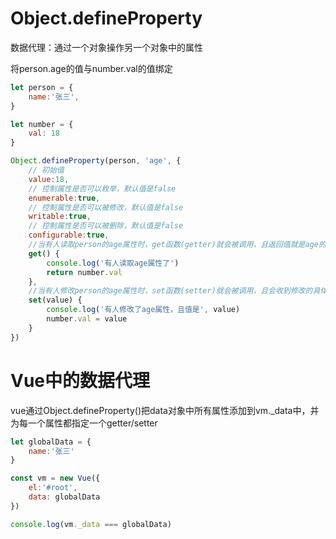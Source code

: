 # Object.defineProperty

数据代理：通过一个对象操作另一个对象中的属性

将person.age的值与number.val的值绑定

```js
let person = {
    name:'张三',
}

let number = {
    val: 18
}

Object.defineProperty(person, 'age', {
    // 初始值
    value:18,
    // 控制属性是否可以枚举，默认值是false
    enumerable:true,
    // 控制属性是否可以被修改，默认值是false
    writable:true,
    // 控制属性是否可以被删除，默认值是false
    configurable:true,
    //当有人读取person的age属性时，get函数(getter)就会被调用，且返回值就是age的值
    get() {
        console.log('有人读取age属性了')
        return number.val
    },
    //当有人修改person的age属性时，set函数(setter)就会被调用，且会收到修改的具体值
    set(value) {
        console.log('有人修改了age属性，且值是', value)
        number.val = value
    }
})
```

# Vue中的数据代理

vue通过Object.defineProperty()把data对象中所有属性添加到vm._data中，并为每一个属性都指定一个getter/setter

```js
let globalData = {
    name:'张三'
}

const vm = new Vue({
    el:'#root',
    data: globalData
})

console.log(vm._data === globalData)
```
